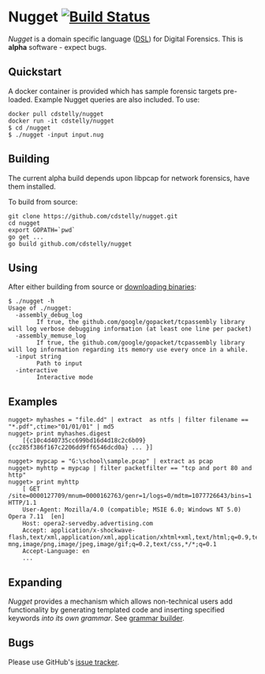 Nugget [![Build Status](https://travis-ci.com/cdstelly/nugget.svg?branch=master)](https://travis-ci.com/cdstelly/nugget)
===================

_Nugget_ is a domain specific language ([DSL](https://en.wikipedia.org/wiki/Domain-specific_language)) for Digital Forensics. This is **alpha** software - expect bugs.

Quickstart
----------
A docker container is provided which has sample forensic targets pre-loaded. Example Nugget queries are also included. To use:
```
docker pull cdstelly/nugget
docker run -it cdstelly/nugget
$ cd /nugget
$ ./nugget -input input.nug
```

Building
----------

The current alpha build depends upon libpcap for network forensics,  have them installed. 

To build from source: 
```
git clone https://github.com/cdstelly/nugget.git
cd nugget
export GOPATH=`pwd`
go get ...
go build github.com/cdstelly/nugget
```

Using
------------
After either building from source or [downloading binaries](https://github.com/cdstelly/nugget/releases):

```
$ ./nugget -h
Usage of ./nugget:
  -assembly_debug_log
        If true, the github.com/google/gopacket/tcpassembly library will log verbose debugging information (at least one line per packet)
  -assembly_memuse_log
        If true, the github.com/google/gopacket/tcpassembly library will log information regarding its memory use every once in a while.
  -input string
        Path to input
  -interactive
        Interactive mode

```

Examples
--------------

```
nugget> myhashes = "file.dd" | extract  as ntfs | filter filename == "*.pdf",ctime>"01/01/01" | md5
nugget> print myhashes.digest
    [{c10c4d40735cc699bd16d4d18c2c6b09} {cc285f386f167c2206dd9ff6546dcd0a} ... }]

nugget> mypcap = "G:\school\sample.pcap" | extract as pcap
nugget> myhttp = mypcap | filter packetfilter == "tcp and port 80 and http"
nugget> print myhttp 
    [ GET /site=0000127709/mnum=0000162763/genr=1/logs=0/mdtm=1077726643/bins=1 HTTP/1.1
    User-Agent: Mozilla/4.0 (compatible; MSIE 6.0; Windows NT 5.0) Opera 7.11  [en]
    Host: opera2-servedby.advertising.com
    Accept: application/x-shockwave-flash,text/xml,application/xml,application/xhtml+xml,text/html;q=0.9,text/plain;q=0.8,video/x-mng,image/png,image/jpeg,image/gif;q=0.2,text/css,*/*;q=0.1
    Accept-Language: en
    ...

```


Expanding
--------------
_Nugget_ provides a mechanism which allows non-technical users add functionality by generating templated code and inserting specified keywords _into its own grammar_. See [grammar builder](https://github.com/cdstelly/nugget/tree/master/src/github.com/cdstelly/NGrammarBuilder).

Bugs
---------------
Please use GitHub's [issue tracker](https://github.com/cdstelly/nugget/issues). 
